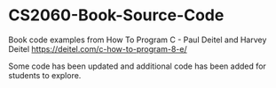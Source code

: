 # CS2060-Book-Source-Code
Book code examples from How To Program C - Paul Deitel and Harvey Deitel 
https://deitel.com/c-how-to-program-8-e/

Some code has been updated and additional code has been added for students to explore.
